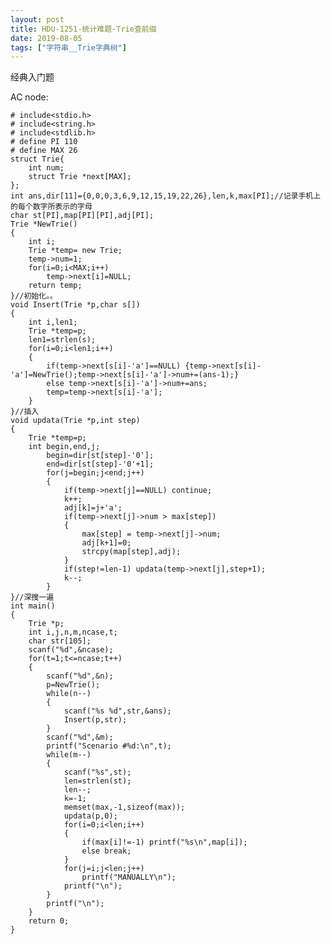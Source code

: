 ```yaml
---
layout: post
title: HDU-1251-统计难题-Trie查前缀
date: 2019-08-05
tags: ["字符串__Trie字典树"]
---
```


<!-- wp:paragraph -->

经典入门题

<!-- /wp:paragraph -->

<!-- wp:paragraph -->

AC node:

<!-- /wp:paragraph -->

<!-- wp:code -->

    # include<stdio.h>
    # include<string.h>
    # include<stdlib.h>
    # define PI 110
    # define MAX 26
    struct Trie{
        int num;
        struct Trie *next[MAX];
    };
    int ans,dir[11]={0,0,0,3,6,9,12,15,19,22,26},len,k,max[PI];//记录手机上的每个数字所表示的字母
    char st[PI],map[PI][PI],adj[PI];
    Trie *NewTrie()
    {
        int i;
        Trie *temp= new Trie;
        temp->num=1;
        for(i=0;i<MAX;i++)
            temp->next[i]=NULL;
        return temp;
    }//初始化。。
    void Insert(Trie *p,char s[])
    {
        int i,len1;
        Trie *temp=p;
        len1=strlen(s);
        for(i=0;i<len1;i++)
        {
            if(temp->next[s[i]-'a']==NULL) {temp->next[s[i]-'a']=NewTrie();temp->next[s[i]-'a']->num+=(ans-1);}
            else temp->next[s[i]-'a']->num+=ans;
            temp=temp->next[s[i]-'a'];
        }
    }//插入
    void updata(Trie *p,int step)
    {
        Trie *temp=p;
        int begin,end,j;
            begin=dir[st[step]-'0'];
            end=dir[st[step]-'0'+1];
            for(j=begin;j<end;j++)
            {
                if(temp->next[j]==NULL) continue;
                k++;
                adj[k]=j+'a';
                if(temp->next[j]->num > max[step])
                {
                    max[step] = temp->next[j]->num;
                    adj[k+1]=0;
                    strcpy(map[step],adj);
                }
                if(step!=len-1) updata(temp->next[j],step+1);
                k--;
            }
    }//深搜一遍
    int main()
    {
        Trie *p;
        int i,j,n,m,ncase,t;
        char str[105];
        scanf("%d",&ncase);
        for(t=1;t<=ncase;t++)
        {
            scanf("%d",&n);
            p=NewTrie();
            while(n--)
            {
                scanf("%s %d",str,&ans);
                Insert(p,str);
            }
            scanf("%d",&m);
            printf("Scenario #%d:\n",t);
            while(m--)
            {
                scanf("%s",st);
                len=strlen(st);
                len--;
                k=-1;
                memset(max,-1,sizeof(max));
                updata(p,0);
                for(i=0;i<len;i++)
                {
                    if(max[i]!=-1) printf("%s\n",map[i]);
                    else break;
                }
                for(j=i;j<len;j++)
                    printf("MANUALLY\n");
                printf("\n");
            }
            printf("\n");
        }
        return 0;
    }

<!-- /wp:code -->
